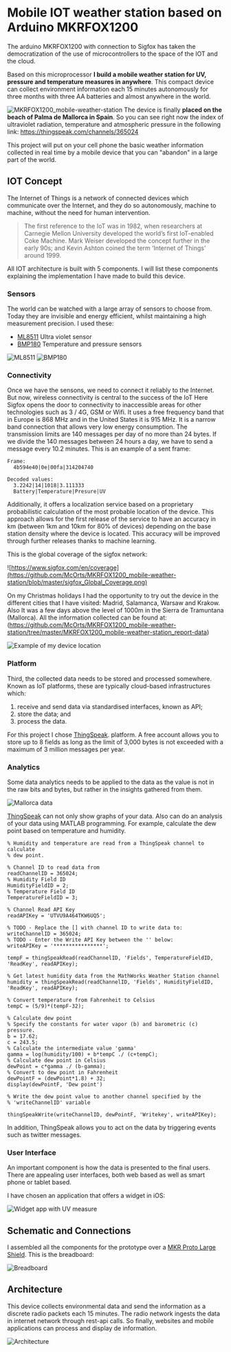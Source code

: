 # Mobile IOT weather station based on Arduino MKRFOX1200
The arduino MKRFOX1200 with connection to Sigfox has taken the democratization of the use of microcontrollers to the space of the IOT and the cloud.

Based on this microprocessor **I build a mobile weather station for UV, pressure and temperature measures in anywhere**. This compact device can collect environment information each 15 minutes autonomously for three months with three AA batteries and almost anywhere in the world. 

![MKRFOX1200_mobile-weather-station](https://github.com/McOrts/MKRFOX1200_mobile-weather-station/blob/master/MKRFOX1200_mobile-weather-station.jpg?raw=true)
The device is finally **placed on the beach of Palma de Mallorca in Spain**. So you can see right now the index of ultraviolet radiation, temperature and atmospheric pressure in the following link: https://thingspeak.com/channels/365024

This project will put on your cell phone the basic weather information collected in real time by a mobile device that you can "abandon" in a large part of the world.

## IOT Concept

The Internet of Things is a network of connected devices which communicate over the Internet, and they do so autonomously, machine to machine, without the need for human intervention.

> The first reference to the IoT was in 1982, when researchers at Carnegie Mellon University developed the world’s first IoT-enabled Coke Machine. Mark Weiser developed the concept further in the early 90s; and Kevin Ashton coined the term ‘Internet of Things’ around 1999.

All IOT architecture is built with 5 components. I will list these components explaining the implementation I have made to build this device.

### Sensors
The world can be watched with a large array of sensors to choose from. Today they are invisible and energy efficient, whilst maintaining a high measurement precision. I used these:
* [ML8511](https://learn.sparkfun.com/tutorials/ml8511-uv-sensor-hookup-guide) Ultra violet sensor
* [BMP180](https://www.adafruit.com/product/1603) Temperature and pressure sensors

![ML8511](https://github.com/McOrts/MKRFOX1200_mobile-weather-station/blob/master/ML8511_UV_Sensor.jpg?raw=true)
![BMP180](https://github.com/McOrts/MKRFOX1200_mobile-weather-station/blob/master/BMP180_TemPre_Sensor.jpg?raw=true)

### Connectivity
Once we have the sensons, we need to connect it reliably to the Internet. But now, wireless connectivity is central to the success of the IoT
Here Sigfox opens the door to connectivity to inaccessible areas for other technologies such as 3 / 4G, GSM or Wifi.
It uses a free frequency band that in Europe is 868 MHz and in the United States it is 915 MHz. It is a narrow band connection that allows very low energy consumption.
The transmission limits are 140 messages per day of no more than 24 bytes. If we divide the 140 messages between 24 hours a day, we have to send a message every 10.2 minutes. This is an example of a sent frame:

```
Frame:			
  4b594e40|0e|00fa|314204740

Decoded values:
  3.2242|14|1018|3.111333
  Battery|Temperature|Presure|UV
```

Additionally, it offers a localization service  based on a proprietary probabilistic calculation of the most probable location of the device. This approach allows for the first release of the service to have an accuracy in km (between 1km and 10km for 80% of devices) depending on the base station density where the device is located. This accuracy will be improved through further releases thanks to machine learning.

This is the global coverage of the sigfox network:

![https://www.sigfox.com/en/coverage](https://github.com/McOrts/MKRFOX1200_mobile-weather-station/blob/master/sigfox_Global_Coverage.png)

On my Christmas holidays I had the opportunity to try out the device in the different cities that I have visited: Madrid, Salamanca, Warsaw and Krakow. Also It was a few days above the level of 1000m in the Sierra de Tramuntana (Mallorca). All the information collected can be found at: (https://github.com/McOrts/MKRFOX1200_mobile-weather-station/tree/master/MKRFOX1200_mobile-weather-station_report-data)

![Example of my device location](https://github.com/McOrts/MKRFOX1200_mobile-weather-station/blob/master/MKRFOX1200_mobile-weather-station_report-data/MKRFOX1200_location_Poland_Krakow_201801.png)

### Platform
Third, the collected data needs to be stored and processed somewhere. Known as IoT platforms, these are typically cloud-based infrastructures which:

1. receive and send data via standardised interfaces, known as API;
2. store the data; and
3. process the data.

For this project I chose [ThingSpeak](https://pages.github.com/). platform. A free account allows you to store up to 8 fields as long as the limit of 3,000 bytes is not exceeded with a maximum of 3 million messages per year.

### Analytics
Some data analytics needs to be applied to the data as the value is not in the raw bits and bytes, but rather in the insights gathered from them.

![Mallorca data](https://github.com/McOrts/MKRFOX1200_mobile-weather-station/blob/master/MKRFOX1200_mobile-weather-station_report-data/MKRFOX1200_graph_Spain_Mallorca_Palma_201711.png)

[ThingSpeak](https://pages.github.com/) can not only show graphs of your data. Also can do an analysis of your data using MATLAB programming. For example, calculate the dew point based on temperature and humidity. 

```
% Humidity and temperature are read from a ThingSpeak channel to calculate
% dew point.

% Channel ID to read data from
readChannelID = 365024;
% Humidity Field ID
HumidityFieldID = 2;
% Temperature Field ID
TemperatureFieldID = 3;

% Channel Read API Key 
readAPIKey = 'UTVU9A464TKW6UQ5';

% TODO - Replace the [] with channel ID to write data to:
writeChannelID = 365024;
% TODO - Enter the Write API Key between the '' below:
writeAPIKey = '****************';

tempF = thingSpeakRead(readChannelID, 'Fields', TemperatureFieldID, 'ReadKey', readAPIKey);

% Get latest humidity data from the MathWorks Weather Station channel
humidity = thingSpeakRead(readChannelID, 'Fields', HumidityFieldID, 'ReadKey', readAPIKey);

% Convert temperature from Fahrenheit to Celsius
tempC = (5/9)*(tempF-32);

% Calculate dew point
% Specify the constants for water vapor (b) and barometric (c) pressure.
b = 17.62;
c = 243.5;
% Calculate the intermediate value 'gamma'
gamma = log(humidity/100) + b*tempC ./ (c+tempC);
% Calculate dew point in Celsius
dewPoint = c*gamma ./ (b-gamma);
% Convert to dew point in Fahrenheit
dewPointF = (dewPoint*1.8) + 32;
display(dewPointF, 'Dew point')

% Write the dew point value to another channel specified by the
% 'writeChannelID' variable

thingSpeakWrite(writeChannelID, dewPointF, 'Writekey', writeAPIKey);

```
In addition, ThingSpeak allows you to  act on the data by triggering events such as twitter messages.

### User Interface
An important component is how the data is presented to the final users. There are appealing user interfaces, both web based as well as smart phone or tablet based. 

I have chosen an application that offers a widget in iOS:

![Widget app with UV measure](https://github.com/McOrts/MKRFOX1200_mobile-weather-station/blob/master/cell_widget.png?raw=true)

## Schematic and Connections
I assembled all the components for the prototype over a [MKR Proto Large Shield](https://store.arduino.cc/mkr-proto-large-shield). This is the breadboard:

![Breadboard](https://github.com/McOrts/MKRFOX1200_mobile-weather-station/blob/master/MKRFOX1200_mobile-weather-station_Breadboard.png)

## Architecture
This device collects environmental data and send the information as a discrete radio packets each 15 minutes. The radio network ingests the data in internet network through rest-api calls. So finally, websites and mobile applications can process and display de information. 

![Architecture](https://github.com/McOrts/MKRFOX1200_mobile-weather-station/blob/master/MKRFOX1200_mobile-weather-station_Architecture.png)
